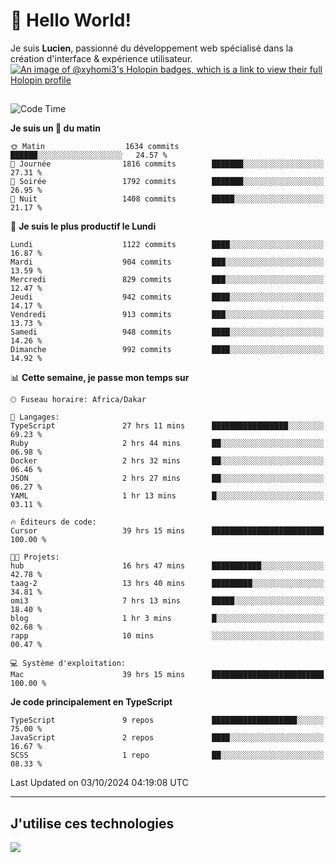 # 👋 Hello World!

Je suis **Lucien**, passionné du développement web spécialisé dans la création d'interface & expérience utilisateur.
[![An image of @xyhomi3's Holopin badges, which is a link to view their full Holopin profile](https://holopin.me/xyhomi3)](https://holopin.io/@xyhomi3)

##

<!--START_SECTION:waka-->
![Code Time](http://img.shields.io/badge/Code%20Time-2%2C190%20hrs%203%20mins-blue)

**Je suis un 🐤 du matin** 

```text
🌞 Matin                  1634 commits        ██████░░░░░░░░░░░░░░░░░░░   24.57 % 
🌆 Journée                1816 commits        ███████░░░░░░░░░░░░░░░░░░   27.31 % 
🌃 Soirée                 1792 commits        ███████░░░░░░░░░░░░░░░░░░   26.95 % 
🌙 Nuit                   1408 commits        █████░░░░░░░░░░░░░░░░░░░░   21.17 % 
```
📅 **Je suis le plus productif le Lundi** 

```text
Lundi                    1122 commits        ████░░░░░░░░░░░░░░░░░░░░░   16.87 % 
Mardi                    904 commits         ███░░░░░░░░░░░░░░░░░░░░░░   13.59 % 
Mercredi                 829 commits         ███░░░░░░░░░░░░░░░░░░░░░░   12.47 % 
Jeudi                    942 commits         ████░░░░░░░░░░░░░░░░░░░░░   14.17 % 
Vendredi                 913 commits         ███░░░░░░░░░░░░░░░░░░░░░░   13.73 % 
Samedi                   948 commits         ████░░░░░░░░░░░░░░░░░░░░░   14.26 % 
Dimanche                 992 commits         ████░░░░░░░░░░░░░░░░░░░░░   14.92 % 
```


📊 **Cette semaine, je passe mon temps sur** 

```text
🕑︎ Fuseau horaire: Africa/Dakar

💬 Langages: 
TypeScript               27 hrs 11 mins      █████████████████░░░░░░░░   69.23 % 
Ruby                     2 hrs 44 mins       ██░░░░░░░░░░░░░░░░░░░░░░░   06.98 % 
Docker                   2 hrs 32 mins       ██░░░░░░░░░░░░░░░░░░░░░░░   06.46 % 
JSON                     2 hrs 27 mins       ██░░░░░░░░░░░░░░░░░░░░░░░   06.27 % 
YAML                     1 hr 13 mins        █░░░░░░░░░░░░░░░░░░░░░░░░   03.11 % 

🔥 Éditeurs de code: 
Cursor                   39 hrs 15 mins      █████████████████████████   100.00 % 

🐱‍💻 Projets: 
hub                      16 hrs 47 mins      ███████████░░░░░░░░░░░░░░   42.78 % 
taag-2                   13 hrs 40 mins      █████████░░░░░░░░░░░░░░░░   34.81 % 
omi3                     7 hrs 13 mins       █████░░░░░░░░░░░░░░░░░░░░   18.40 % 
blog                     1 hr 3 mins         █░░░░░░░░░░░░░░░░░░░░░░░░   02.68 % 
rapp                     10 mins             ░░░░░░░░░░░░░░░░░░░░░░░░░   00.47 % 

💻 Système d'exploitation: 
Mac                      39 hrs 15 mins      █████████████████████████   100.00 % 
```

**Je code principalement en TypeScript** 

```text
TypeScript               9 repos             ███████████████████░░░░░░   75.00 % 
JavaScript               2 repos             ████░░░░░░░░░░░░░░░░░░░░░   16.67 % 
SCSS                     1 repo              ██░░░░░░░░░░░░░░░░░░░░░░░   08.33 % 
```




 Last Updated on 03/10/2024 04:19:08 UTC
<!--END_SECTION:waka-->
---

## J'utilise ces technologies

<p align="left">
  <a href="https://skillicons.dev">
    <img src="https://skillicons.dev/icons?i=ts,js,md,scss,tailwind,react,docker,express,astro,vite,nextjs,vercel,figma,ableton" />
  </a>
</p>

